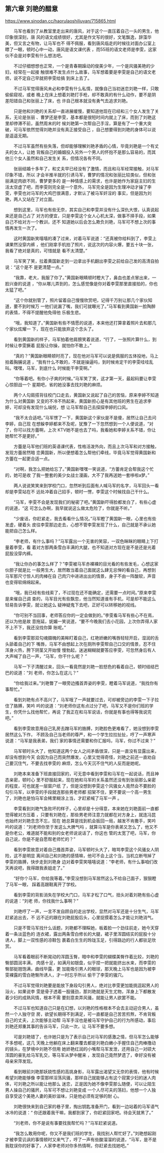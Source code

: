 ## 第六章 刘艳的醋意

https://www.sinodan.cc/haorulaoshiliuyan/715865.html

　　马军也看到了从教室里走出来的唐风，对于这个一直压着自己一头的男生，他印象很深刻，唐 风的语文成绩很好，尤其是作文写的很好，文笔飘逸，辞藻华美，但又言之有物，让马军也不 得不佩服，看到唐风临走的时候往对面办公室上瞟了一眼，顿时心中一动，唐风是语文课代表 ，而55班的语文老师是李雯，这家伙不会是对李雯有什么想法吧。

　　不过仔细想想也正常，一个是青春期躁动的俊美少年，一个是风骚美艳的少妇，经常在一起接 触很难不发生点什么故事，马军想着要是李雯是自己的语文老师，说不定自己早就把李雯给搞 到床上去了。

　　不过马军觉得唐风未必和李雯有什么私情，就像自己当初迷恋刘艳一样，只敢偷偷窥视，或者 晚上在床上想着刘艳打手枪，却不敢真的有什么动作，要不是阴差阳错自己和张丽上了床，也 许自己根本就没有勇气去追求刘艳。

　　只是他和刘艳的关系却一直进展缓慢，要知道他现在已经和三个女人发生了关系，无论是张丽 、曹梦还是李雯，基本都是很短时间内就上了床，而到了刘艳这里却停滞不前，虽然周末的时 候刘艳第一次帮自己手淫，算是有了一个重大突破，可马军依然觉得刘艳并没有真正接受自己 ，自己想要得到刘艳的身体可以说是遥遥无期。

　　不过马军虽然有些失落，但却能够理解刘艳矛盾的心情，毕竟刘艳是一个有丈夫的女人，让她 背叛自己的婚姻投入另外一个男人的怀抱不是那么容易的，而其他三个女人虽然和自己发生关 系，但情况各有不同。

　　张丽结婚十多年了，和丈夫早已经没有了激情，而且和马军经常接触，对马军印象不错，所以 才会半推半就的引诱马军，曹梦的情况和张丽比较类似，但和张丽满足肉欲不同，曹梦更多的 是一种情感上的需求，也许是她作为家庭主妇的生活太空虚了吧，而李雯则完全是一个意外， 马军完全是因为生理冲动才操了李雯，李雯也对马军的大鸡巴很满意，才默认了被马军奸淫的 事实，但是因为刘艳，两人又站在了对立面。

　　想到这里，马军也有些无奈，其实自己和李雯并没有什么深仇大恨，认真说起来还是自己占了 对方的便宜，只是李雯这个女人心机太深，做事不择手段，如果自己不给对方一个教训，还不 知道她以后会怎么欺负刘艳，马军可不想上次的事情再发生一次了。

　　这时黄国新笑嘻嘻的凑了过来，对着马军说道：“还真被你给料到了，李雯上课果然没穿内裤 ，他们刚拿手机拍了照片，说这次的内容火爆，要五十块一张，我看了绝对是真的，可惜就是 看不太清楚。”

　　马军笑了笑，拉着黄国新走到一边拿出手机翻出李雯之前给自己发的高清自拍说：“这个是不 是更清楚一点。”

　　“我靠，老大，我服了你了。”黄国新眼睛顿时瞪大了，鼻血也差点冒出来，一脸兴奋的说道 ，“你从哪儿弄到的，怎么感觉像是你对着李雯那里直接拍的，你也太猛了吧。”

　　“这个你就别管了，照片留着自己慢慢欣赏吧，记得千万别让那几个家伙知道，要不到时候万 一他们说漏了嘴，我们可就曝光了。”马军看到黄国新一脸陶醉的表情，不得不提醒他免得他 乐极生悲。

　　“哦，我知道了。”黄国新有些不情愿的说道，本来他还打算拿着照片去和那几个家伙炫耀一 下，现在也只能放弃这个念头了。

　　看到黄国新的样子，马军拍着他肩膀笑着说道，“行了，一张照片算什么，到时候让李雯撅着 屁股让你操，就怕你不敢上。”

　　“真的？”黄国新眼睛顿时亮了，现在他对马军可以说是佩服的五体投地，马上拍着胸脯说道 ，“我有什么不敢的，不就是操逼吗，到时候肯定干的李雯哇哇乱叫。嘿嘿，马军，到底什么 时候能干李雯啊。”

　　“你等着吧。有你小子爽的时候。”马军笑了笑，这才第一天，最起码要让李雯心惊胆战一个 星期吧，省的她没事去找刘艳的麻烦。

　　两个人勾肩搭背往校门口走去，黄国新又说起了自己的苦恼，原来李婷不知道为什么对黄国新 又变的不冷不热起来，黄国新担心是有其他班的男生在追求李婷，可却没有发现什么端倪，想 让马军帮自己去探探李婷的口风。

　　“我不太合适吧。”马军愣了一下，黄国新这个家伙是不是傻，居然让自己去问李婷，自己现 在想躲李婷都来不及呢，犹豫了一下忽然想到一个人便说道，“对了，你可以找方蕾啊，上次 KTV她不是也去了吗，我看她和李婷关系不错，你让她帮忙不是更好。”

　　方蕾是马军他们班的英语课代表，性格活泼外向，而且上次马军和对方接触，发现方蕾居然暗 恋黄国新，所以便想着怎么帮他们牵线，毕竟马军觉得黄国新和方蕾在一起更合适一点。

　　“对啊，我怎么把她给忘了。”黄国新嘿嘿一笑说道，“方蕾肯定会帮我这个忙的，她可是收 了我一整套的美少女战士漫画，大不了我再送她一套哆啦a梦。”

　　两人说说笑笑来到学校门口，忽然听到后面有人喊马军的名字，马军回头一看却是李雯站在不 远处冲着自己招手，顿时一愣，李雯这个时候找自己干什么。

　　“马军，李雯不会是发现我们的秘密了吧。”黄国新吓得脸都发白了，有些心虚的说道，“这 可怎么办啊，我早就说这么做太危险了，你就是不听。”

　　“少废话，你赶紧走，我去看看什么情况。”马军瞪了黄国新一眼，心里也有些发虚，硬着头 皮往李雯那边走去，心想不管李雯发现了什么，自己就是不承认她能把自己怎么样。

　　“李老师，有什么事吗？”马军露出一个无害的笑容，一双色眯眯的眼睛上下打量着李雯，看 着对方那两条雪白丰满的大腿，也不知道对方现在是不是还是光着屁股没穿内裤。

　　“我让你办的事怎么样了？”李雯被马军赤裸裸的目光看的有些发毛，心想这家伙胆子就是比 一般男生大，居然敢当着自己面就这么肆无忌惮的看自己，再想到马军那尺寸惊人的肉棒在自 己肉穴中进进出出的情景，身子不由一阵酸软，声音也变得软绵绵起来。

　　“哦，我已经有些线索了，不过现在还不能确定，还需要一点时间。”原来李雯是来催自己调 查的，马军目光有些飘忽，他当然知道谁有手机，可是却不能这么轻易告诉李雯，就让她这么 疑神疑鬼下去吧，正好可以转移她的视线。

　　“你可别不当回事，老师答应你的一定会做到的。”李雯看马军有些心不在焉，还以为他是故 意拖延，妩媚一笑说道，“要不今晚我们去小花园，上次你弄得人家不上不下，我还没找你算 账呢。”

　　看到李雯那双勾魂摄魄的美眸盯着自己，红艳娇嫩的嘴唇轻轻开启，湿润的舌头舔着自己的下 嘴唇，马军不由想起上次在厕所李雯帮自己口交的情景，忍不住浑身火热，胯下阴茎又开始慢 慢勃起，迷迷糊糊就要答应李雯，可忽然身后有人大声喊了自己一声，“马军，你干什么呢？ ”

　　马军一下子清醒过来，回头一看竟然是刘艳一脸怒色的看着自己，顿时结结巴巴的说道：“刘 老师，你怎么在这儿？”

　　“你给我过来。”刘艳瞥了一眼旁边搔首弄姿的李雯，瞪着马军说道，“我找你有事帮忙。”

　　看到刘艳有点不高兴了，马军哦了一声就要过去，可却被旁边的李雯一下子拉住了胳膊，笑吟 吟的说道：“刘老师你这有点过分了吧，马军又不是你们班的学生，你凭什么找他帮忙，再说 了我正在和马军说话，你就是有事也得等我说完吧。”

　　看到李雯故意用自己乳房去蹭马军的胳膊，刘艳脸色更难看了，她没想到李雯居然这么下作， 不顾及自己当老师的尊严，和一个学生拉拉扯扯，哼了一声寒声说道：“马军是我表弟，我们 家的事情还需要和你汇报吗，马军，你过不过来？”

　　马军顿时头大了，他知道这两个女人之间矛盾很深，只是一直没有显露出来，却没有想到今天 会因为自己而突然爆发，心里又觉得奇怪，刘艳之前还一直劝自己要沉住气，不要去找李雯的 麻烦，怎么今天沉不住气的人反而是她呢。

　　刘艳本来准备下班直接回家的，可无意中看到李雯和马军在一起说话，而且神态亲密，顿时心 里不舒服起来，现在她和马军的关系虽然还没有到张丽那么亲密的程度，可也就差一层窗户纸 了，但是没想到李雯这个风骚女人竟然会不要脸的勾引马军，以李雯的手段就连那些男老师都 招架不住，更不要说一个高一男生了，刘艳也是怕马军会稀里糊涂上当，才赶紧喊了马军一声 。

　　李雯看到刘艳气急败坏的样子，心里却是十分得意，本来她在刘艳面前一直都觉得被对方压着 ，只要有刘艳在，那些男老师注意力就都在对方身上，就连冯昆也始终对刘艳念念不忘，现在 她总算是找到机会扳回一局，越发不肯撒手，笑吟吟的说道：“刘老师你至于发这么大脾气吗 ，就算马军是你表弟又怎么了，他又不是你老公，难道就不能和别的女老师说说话了，你这也 管的太宽了吧，马军，你自己说，你是不是自愿帮老师忙的？”

　　看到李雯故意对着自己搔首弄姿，马军顿时头大了，暗骂李雯这个风骚女人阴险，这不是明显 离间自己和刘艳的感情嘛，他可不会上这个当，当机立断甩掉了李雯的胳膊，快步走到刘艳身 边对着李雯笑嘻嘻说道：“李老师，有什么事咱们改天再说吧，我得跟我表姐走了。”

　　“好你个马军，你给我等着。”李雯没想到马军居然这么不给自己面子，狠狠瞪了马军一眼， 踩着高跟鞋离开了学校。

　　看到李雯的背影消失在学校大门口，马军才松了口气，扭头对着刘艳有些心虚的说道：“刘老 师，你找我什么事啊？”

　　刘艳哼了一声，一言不发自顾自的走出学校，显然对马军还是十分生气，马军赶紧追出去，不 远不近的跟在刘艳屁股后头，心里捉摸着怎么才能让刘艳消气。

　　只是不管马军找什么话题，刘艳都不理睬她，板着脸一个劲往前走，她今天穿着一条淡蓝色的 连衣裙，露出两条雪白修长的大腿，裙子里浑圆结实的屁股十分诱人，脚上一双性感的凉鞋包 裹着白生生的玲珑玉足，引得路边的行人都驻足欣赏。

　　马军看着眼前不断晃动的浑圆玉臀，暗中和李雯的蝴蝶美臀作着比较，刘艳的臀部圆润丰满， 肉感十足，如满月如银盘，似乎捏一把就能挤出水来，而李雯的臀部挺翘饱满，曲线毕露，更 加能吸引男人的眼球，那天晚上马军也是因为被李雯裸露的雪白艳臀所诱人，才一时忘乎所以 偷干了李雯的骚穴。

　　不过马军觉得刘艳要是能放下身段勾引男人，绝对比李雯更加能挑逗起男人的浴火，如果说李 雯是骨子透着一股骚劲，那刘艳就是天生尤物，浑身上下都散发着少妇的成熟风情，根本不需 要刻意卖弄风骚，就能让男人欲罢不能。

　　不过马军也知道自己只是在幻想，以刘艳的性格根本不会去主动迎合男人，虽然一个人独守空 房，欲望长期得不到满足，可一直都是自己苦苦煎熬，不肯背叛自己的丈夫，上次能够主动帮 马军手淫也是被马军守护自己的行为所感动，事后刘艳还郑重其事的告诉马军，只此一次，让 马军不要多想。

　　可是刘艳错了，也许她只是为了表示自己对马军的感激之情，但马军怎么能够不多想呢，这几 天晚上他躺在床上翻来覆去都是刘艳白嫩小手握住自己肉棒撸动的镜头，在梦境中刘艳不但用 她娇艳红润的小嘴帮马军发泄，还用自己一对硕大浑圆的豪乳给马军乳交，等马军从梦中醒来 ，发现自己竟然梦遗了，幸好没有被母亲宋萍发现。

　　看到眼前刘艳那妖娆性感的高挑身影，马军露出渴望又无奈的表情，他有时候希望刘艳能够像 李雯那样淫荡风骚，那样自己就能够占有这个寂寞少妇的迷人肉体，可刘艳之所以能让他那么 迷恋，正是因为她不像李雯那么随便，可以让陌生男人操自己的骚屄，马军可不想让刘艳变成 一个人尽可夫的荡妇，他想一个人独自享受这个美艳人妻的美妙滋味，只是他必须有足够的耐 心。

　　刘艳很快来到自己家的巷子里，掏出钥匙准备开门，看到一边站着的马军语气冰冷的说道：“ 你还跟着我干嘛，我都到家了，你赶紧回家吧。待会天就黑了。”

　　“刘老师，你不是说有事要找我帮忙吗？”马军赶紧说道。

　　“我怎么敢用你呢，你又不是我们班的学生，我找别人帮忙好了。”刘艳想起刚才被李雯讥讽的事情顿时又来气了，哼了一声有些酸溜溜的说道，“马军，是不是我耽误你的好事了，人家李老师对你多热情啊，你赶紧去找她吧。”

